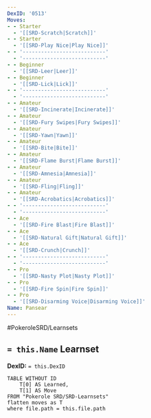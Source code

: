 ```yaml
---
DexID: '0513'
Moves:
- - Starter
  - '[[SRD-Scratch|Scratch]]'
- - Starter
  - '[[SRD-Play Nice|Play Nice]]'
- - '---------------------------'
  - '---------------------------'
- - Beginner
  - '[[SRD-Leer|Leer]]'
- - Beginner
  - '[[SRD-Lick|Lick]]'
- - '---------------------------'
  - '---------------------------'
- - Amateur
  - '[[SRD-Incinerate|Incinerate]]'
- - Amateur
  - '[[SRD-Fury Swipes|Fury Swipes]]'
- - Amateur
  - '[[SRD-Yawn|Yawn]]'
- - Amateur
  - '[[SRD-Bite|Bite]]'
- - Amateur
  - '[[SRD-Flame Burst|Flame Burst]]'
- - Amateur
  - '[[SRD-Amnesia|Amnesia]]'
- - Amateur
  - '[[SRD-Fling|Fling]]'
- - Amateur
  - '[[SRD-Acrobatics|Acrobatics]]'
- - '---------------------------'
  - '---------------------------'
- - Ace
  - '[[SRD-Fire Blast|Fire Blast]]'
- - Ace
  - '[[SRD-Natural Gift|Natural Gift]]'
- - Ace
  - '[[SRD-Crunch|Crunch]]'
- - '---------------------------'
  - '---------------------------'
- - Pro
  - '[[SRD-Nasty Plot|Nasty Plot]]'
- - Pro
  - '[[SRD-Fire Spin|Fire Spin]]'
- - Pro
  - '[[SRD-Disarming Voice|Disarming Voice]]'
Name: Pansear
---
```


#PokeroleSRD/Learnsets

## `= this.Name` Learnset

**DexID:** `= this.DexID`

```dataview
TABLE WITHOUT ID
    T[0] AS Learned,
    T[1] AS Move
FROM "Pokerole SRD/SRD-Learnsets"
flatten moves as T
where file.path = this.file.path
```
